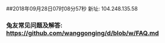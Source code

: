 ##2018年09月28日07时08分57秒 新址: 104.248.135.58
### 兔友常见问题及解答: https://github.com/wanggonging/d/blob/w/FAQ.md
